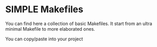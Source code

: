 # SIMPLE Makefiles
You can find here a collection of basic Makefiles.
It start from an ultra minimal Makefile to more elaborated ones.

You can copy/paste into your project
